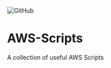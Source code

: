 ![GitHub](https://img.shields.io/github/license/rhydian76/AWS-Scripts)

# AWS-Scripts
A collection of useful AWS Scripts

